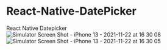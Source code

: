 # React-Native-DatePicker
React Native Datepicker
![Simulator Screen Shot - iPhone 13 - 2021-11-22 at 16 30 08](https://user-images.githubusercontent.com/69495468/142850766-da9ca429-ecc2-45fb-9059-e952d8d2fbf6.png)
![Simulator Screen Shot - iPhone 13 - 2021-11-22 at 16 30 05](https://user-images.githubusercontent.com/69495468/142850778-2ad8bfdf-b67f-469f-9d69-d88d1316ea95.png)
